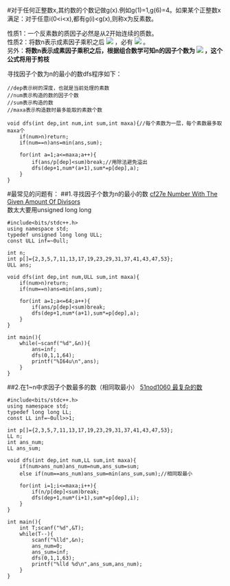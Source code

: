 #对于任何正整数x,其约数的个数记做g(x).例如g(1)=1,g(6)=4。如果某个正整数x满足：对于任意i(0<i<x),都有g(i)<g(x),则称x为反素数。  

性质1：一个反素数的质因子必然是从2开始连续的质数。  
性质2：将数n表示成素因子乘积之后
<img src="http://latex.codecogs.com/svg.latex?n=\prod_{i=1}^k%20{p_{i}}^{a_{i}}">
，必有
<img src="http://latex.codecogs.com/svg.latex?a_{i}%20\geq%20a_{i+1}">
。  
另外：**将数n表示成素因子乘积之后，根据组合数学可知n的因子个数为
<img src="http://latex.codecogs.com/svg.latex?\prod_{i=1}^{k}({a_{i}+1})">
，这个公式将用于剪枝**  

寻找因子个数为n的最小的数dfs程序如下：
```
//dep表示树的深度，也就是当前处理的素数
//num表示构造的数的因子个数
//sum表示构造的数
//maxa表示构造数时最多能取的素数个数

void dfs(int dep,int num,int sum,int maxa){//每个素数为一层，每个素数最多取maxa个
    if(num>n)return;
    if(num==n)ans=min(ans,sum);

    for(int a=1;a<=maxa;a++){
        if(ans/p[dep]<sum)break;//用除法避免溢出
        dfs(dep+1,num*(a+1),sum*=p[dep],a);
    }
}
```

#最常见的问题有：
##1.寻找因子个数为n的最小的数
[cf27e Number With The Given Amount Of Divisors](http://codeforces.com/problemset/problem/27/E)  
数太大要用unsigned long long  
```
#include<bits/stdc++.h>
using namespace std;
typedef unsigned long long ULL;
const ULL inf=~0ull;

int n;
int p[]={2,3,5,7,11,13,17,19,23,29,31,37,41,43,47,53};
ULL ans;

void dfs(int dep,int num,ULL sum,int maxa){
    if(num>n)return;
    if(num==n)ans=min(ans,sum);

    for(int a=1;a<=64;a++){
        if(ans/p[dep]<sum)break;
        dfs(dep+1,num*(a+1),sum*=p[dep],a);
    }
}

int main(){
    while(~scanf("%d",&n)){
        ans=inf;
        dfs(0,1,1,64);
        printf("%I64u\n",ans);
    }
}
```
##2.在1~n中求因子个数最多的数（相同取最小）
[51nod1060 最复杂的数](http://www.51nod.com/onlineJudge/questionCode.html#!problemId=1060)  

```
#include<bits/stdc++.h>
using namespace std;
typedef long long LL;
const LL inf=~0ull>>1;

int p[]={2,3,5,7,11,13,17,19,23,29,31,37,41,43,47,53};
LL n;
int ans_num;
LL ans_sum;

void dfs(int dep,int num,LL sum,int maxa){
    if(num>ans_num)ans_num=num,ans_sum=sum;
    else if(num==ans_num)ans_sum=min(ans_sum,sum);//相同取最小

    for(int i=1;i<=maxa;i++){
        if(n/p[dep]<sum)break;
        dfs(dep+1,num*(i+1),sum*=p[dep],i);
    }
}

int main(){
    int T;scanf("%d",&T);
    while(T--){
        scanf("%lld",&n);
        ans_num=0;
        ans_sum=inf;
        dfs(0,1,1,63);
        printf("%lld %d\n",ans_sum,ans_num);
    }
}
```
